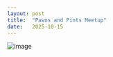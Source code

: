 ```yaml
---
layout: post
title:  "Pawns and Pints Meetup"
date:   2025-10-15
---
```


![image]({{site.url}}/assets/meetup_photos/2025-10-15.jpg)


